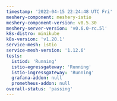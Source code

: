 ```yaml
---
timestamp: '2022-04-15 22:24:48 UTC Fri'
meshery-component: meshery-istio
meshery-component-version: v0.5.30
meshery-server-version: 'v0.6.0-rc.5l'
k8s-distro: minikube
k8s-version: 'v1.20.1'
service-mesh: istio
service-mesh-version: '1.12.6'
tests:
  istiod: 'Running'
  istio-egressgateway: 'Running'
  istio-ingressgateway: 'Running'
  grafana-addon: null
  prometheus-addon: null
overall-status: 'passing'
---
```

